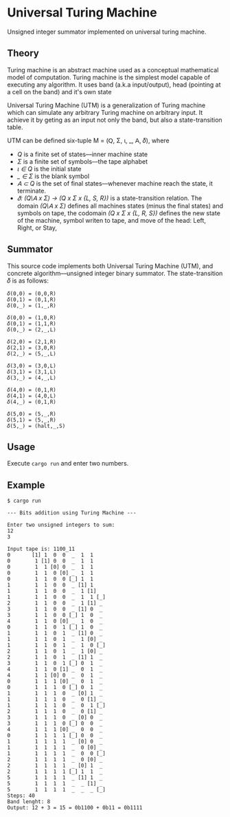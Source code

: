 # Universal Turing Machine

Unsigned integer summator implemented on universal turing machine.


## Theory

Turing machine is an abstract machine used as a conceptual mathematical model
of computation. Turing machine is the simplest model capable of executing any
algorithm. It uses band (a.k.a input/output), head (pointing at a cell on the
band) and it's own state 

Universal Turing Machine (UTM) is a generalization of Turing machine which can
simulate any arbitrary Turing machine on arbitrary input. It achieve it by
geting as an input not only the band, but also a state-transition table.

UTM can be defined six-tuple M = (𝖰, Σ, ι, \_, 𝖠, 𝛿), where

- _Q_ is a finite set of states––inner machine state
- _Σ_ is a finite set of symbols––the tape alphabet
- _ι ∈ Q_ is the initial state
- _\_ ∈ Σ_ is the blank symbol
- _𝖠 ⊂ Q_ is the set of final states––whenever machine reach the state, it terminate.
- _𝛿: (Q\𝖠 x Σ) → (Q x Σ x {L, S, R})_ is a state-transition relation. The domain _(Q\𝖠 x Σ)_ defines all machines states (minus the final states) and symbols on tape, the codomain _(Q x Σ x {L, R, S})_ defines the new state of the machine, symbol writen to tape, and move of the head: Left, Right, or Stay,


## Summator

This source code implements both Universal Turing Machine (UTM), and concrete
algorithm––unsigned integer binary summator. The state-transition 𝛿 is as
follows:

```
𝛿(0,0) = (0,0,R)
𝛿(0,1) = (0,1,R)
𝛿(0,_) = (1,_,R)

𝛿(0,0) = (1,0,R)
𝛿(0,1) = (1,1,R)
𝛿(0,_) = (2,_,L)

𝛿(2,0) = (2,1,R)
𝛿(2,1) = (3,0,R)
𝛿(2,_) = (5,_,L)

𝛿(3,0) = (3,0,L)
𝛿(3,1) = (3,1,L)
𝛿(3,_) = (4,_,L)

𝛿(4,0) = (0,1,R)
𝛿(4,1) = (4,0,L)
𝛿(4,_) = (0,1,R)

𝛿(5,0) = (5,_,R)
𝛿(5,1) = (5,_,R)
𝛿(5,_) = (halt,_,S)
```

## Usage

Execute `cargo run` and enter two numbers.

## Example

```
$ cargo run

--- Bits addition using Turing Machine ---

Enter two unsigned integers to sum:
12
3

Input tape is: 1100_11
0       [1] 1  0  0  _  1  1
0        1 [1] 0  0  _  1  1
0        1  1 [0] 0  _  1  1
0        1  1  0 [0] _  1  1
0        1  1  0  0 [_] 1  1
1        1  1  0  0  _ [1] 1
1        1  1  0  0  _  1 [1]
1        1  1  0  0  _  1  1 [_]
2        1  1  0  0  _  1 [1] _
3        1  1  0  0  _ [1] 0  _
3        1  1  0  0 [_] 1  0  _
4        1  1  0 [0] _  1  0  _
0        1  1  0  1 [_] 1  0  _
1        1  1  0  1  _ [1] 0  _
1        1  1  0  1  _  1 [0] _
1        1  1  0  1  _  1  0 [_]
2        1  1  0  1  _  1 [0] _
2        1  1  0  1  _ [1] 1  _
3        1  1  0  1 [_] 0  1  _
4        1  1  0 [1] _  0  1  _
4        1  1 [0] 0  _  0  1  _
0        1  1  1 [0] _  0  1  _
0        1  1  1  0 [_] 0  1  _
1        1  1  1  0  _ [0] 1  _
1        1  1  1  0  _  0 [1] _
1        1  1  1  0  _  0  1 [_]
2        1  1  1  0  _  0 [1] _
3        1  1  1  0  _ [0] 0  _
3        1  1  1  0 [_] 0  0  _
4        1  1  1 [0] _  0  0  _
0        1  1  1  1 [_] 0  0  _
1        1  1  1  1  _ [0] 0  _
1        1  1  1  1  _  0 [0] _
1        1  1  1  1  _  0  0 [_]
2        1  1  1  1  _  0 [0] _
2        1  1  1  1  _ [0] 1  _
2        1  1  1  1 [_] 1  1  _
5        1  1  1  1  _ [1] 1  _
5        1  1  1  1  _  _ [1] _
5        1  1  1  1  _  _  _ [_]
Steps: 40
Band lenght: 8
Output: 12 + 3 = 15 = 0b1100 + 0b11 = 0b1111
```


